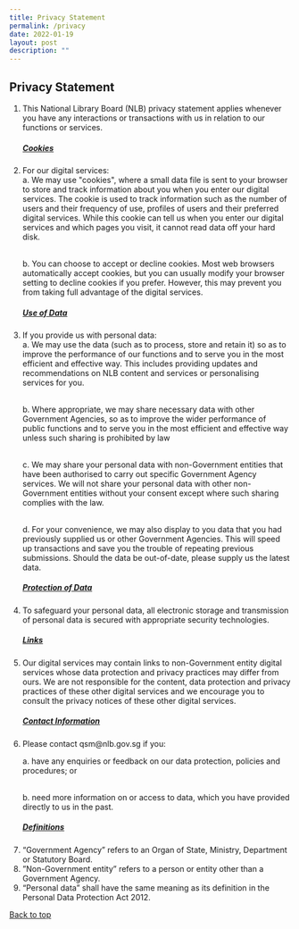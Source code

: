 ```yaml
---
title: Privacy Statement
permalink: /privacy
date: 2022-01-19
layout: post
description: ""
---
```

## Privacy Statement
<ol>
<li>This National Library Board (NLB) privacy statement applies whenever you have any interactions or transactions with us in relation to our functions or services. </li> 

	
<h5><u><b>Cookies</b></u></h5>

<li> For our digital services:</li>
a. We may use "cookies", where a small data file is sent to your browser to store and track information about you when you enter our digital services. The cookie is used to track information such as the number of users and their frequency of use, profiles of users and their preferred digital services. While this cookie can tell us when you enter our digital services and which pages you visit, it cannot read data off your hard disk.  <br><br>

b. You can choose to accept or decline cookies. Most web browsers automatically accept cookies, but you can usually modify your browser setting to decline cookies if you prefer. However, this may prevent you from taking full advantage of the digital services. 


<h5><u><b>Use of Data</b></u></h5>

<li>If you provide us with personal data:</li>
a. We may use the data (such as to process, store and retain it) so as to improve the performance of our functions and to serve you in the most efficient and effective way. This includes providing updates and recommendations on NLB content and services or personalising services for you.  <br><br>

b. Where appropriate, we may share necessary data with other Government Agencies, so as to improve the wider performance of public functions and to serve you in the most efficient and effective way unless such sharing is prohibited by law<br><br>

c. We may share your personal data with non-Government entities that have been authorised to carry out specific Government Agency services. We will not share your personal data with other non-Government entities without your consent except where such sharing complies with the law. <br><br>

d. For your convenience, we may also display to you data that you had previously supplied us or other Government Agencies. This will speed up transactions and save you the trouble of repeating previous submissions. Should the data be out-of-date, please supply us the latest data.


<h5><u><b>Protection of Data</b></u></h5>

<li>To safeguard your personal data, all electronic storage and transmission of personal data is secured with appropriate security technologies.  </li>


<h5><u><b>Links</b></u></h5>

<li> Our digital services may contain links to non-Government entity digital services whose data protection and privacy practices may differ from ours.  We are not responsible for the content, data protection and privacy practices of these other digital services and we encourage you to consult the privacy notices of these other digital services.  </li>


<h5><u><b>Contact Information</b></u></h5>

<li>Please contact  qsm@nlb.gov.sg if you:</li>

a. have any enquiries or feedback on our data protection, policies and procedures; or<br><br>

b. need more information on or access to data, which you have provided directly to us in the past.


<h5><u><b>Definitions</b></u></h5>

<li>“Government Agency” refers to an Organ of State, Ministry, Department or Statutory Board.</li>

<li>”Non-Government entity” refers to a person or entity other than a Government Agency.</li>

<li>“Personal data” shall have the same meaning as its definition in the Personal Data Protection Act 2012.</li>

</ol>

<p class="has-text-right margin--top--xl"><a href="#main-content">Back to top</a></p>